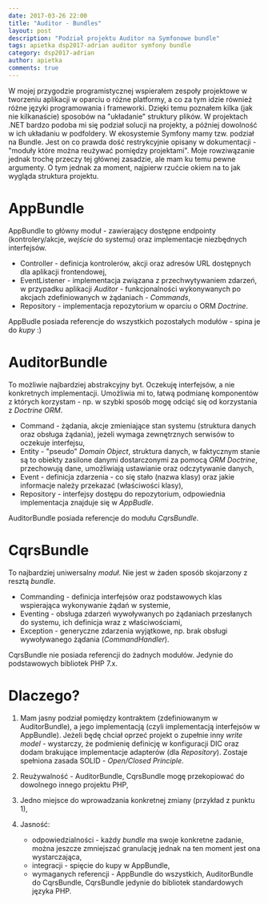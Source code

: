 ```yaml
---
date: 2017-03-26 22:00
title: "Auditor - Bundles"
layout: post
description: "Podział projektu Auditor na Symfonowe bundle"
tags: apietka dsp2017-adrian auditor symfony bundle
category: dsp2017-adrian
author: apietka
comments: true
---
```


W mojej przygodzie programistycznej wspierałem zespoły projektowe w tworzeniu aplikacji w oparciu o różne platformy, a co za tym idzie również różne języki programowania i frameworki. Dzięki temu poznałem kilka (jak nie kilkanaście) sposobów na "układanie" struktury plików. W projektach .NET bardzo podoba mi się podział solucji na projekty, a później dowolność w ich układaniu w podfoldery. W ekosystemie Symfony mamy tzw. podział na Bundle. Jest on co prawda dość restrykcyjnie opisany w dokumentacji - "moduły które można reużywać pomiędzy projektami". Moje rowziwązanie jednak trochę przeczy tej głównej zasadzie, ale mam ku temu pewne argumenty. O tym jednak za moment, najpierw rzućcie okiem na to jak wygląda struktura projektu.

# AppBundle

AppBundle to główny moduł - zawierający dostępne endpointy (kontrolery/akcje, *wejście* do systemu) oraz implementacje niezbędnych interfejsów.

- Controller - definicja kontrolerów, akcji oraz adresów URL dostępnych dla aplikacji frontendowej,
- EventListener	- implementacja związana z przechwytywaniem zdarzeń, w przypadku aplikacji *Auditor* - funkcjonalności wykonywanych po akcjach zdefiniowanych w żądaniach - *Commands*,
- Repository - implementacja repozytorium w oparciu o ORM *Doctrine*.

AppBudle posiada referencje do wszystkich pozostałych modułów - spina je do *kupy* :)

# AuditorBundle

To możliwie najbardziej abstrakcyjny byt. Oczekuję interfejsów, a nie konkretnych implementacji. Umożliwia mi to, łatwą podmianę komponentów z których korzystam - np. w szybki sposób mogę odciąć się od korzystania z *Doctrine ORM*.

- Command - żądania, akcje zmieniające stan systemu (struktura danych oraz obsługa żądania), jeżeli wymaga zewnętrznych serwisów to oczekuje interfejsu,
- Entity - "pseudo" *Domain Object*, struktura danych, w faktycznym stanie są to obiekty zasilone danymi dostarczonymi za pomocą *ORM Doctrine*, przechowują dane, umożliwiają ustawianie oraz odczytywanie danych,
- Event - definicja zdarzenia - co się stało (nazwa klasy) oraz jakie informacje należy przekazać (właściwości klasy),
- Repository - interfejsy dostępu do repozytorium, odpowiednia implementacja znajduje się w *AppBudle*.

AuditorBundle posiada referencje do modułu *CqrsBundle*.

# CqrsBundle

To najbardziej uniwersalny *moduł*. Nie jest w żaden sposób skojarzony z resztą *bundle*.

- Commanding - definicja interfejsów oraz podstawowych klas wspierająca wykonywanie żądań w systemie,
- Eventing - obsługa zdarzeń wywoływanych po żądaniach przesłanych do systemu, ich definicja wraz z właściwościami,
- Exception - generyczne zdarzenia wyjątkowe, np. brak obsługi wywoływanego żądania (*CommandHandler*).

CqrsBundle nie posiada referencji do żadnych modułów. Jedynie do podstawowych bibliotek PHP 7.x.

# Dlaczego?

1) Mam jasny podział pomiędzy kontraktem (zdefiniowanym w AuditorBundle), a jego implementacją (czyli implementacją interfejsów w AppBundle). Jeżeli będę chciał oprzeć projekt o zupełnie inny *write model* - wystarczy, że podmienię definicję w konfiguracji DIC oraz dodam brakujące implementacje adapterów (dla *Repository*). Zostaje spełniona zasada SOLID - *Open/Closed Principle*.

2) Reużywalność - AuditorBundle, CqrsBundle mogę przekopiować do dowolnego innego projektu PHP, 

3) Jedno miejsce do wprowadzania konkretnej zmiany (przykład z punktu 1),

4) Jasność:
   - odpowiedzialności - każdy *bundle* ma swoje konkretne zadanie, można jeszcze zmniejszać granulację jednak na ten moment jest ona wystarczająca,
   - integracji - spięcie do kupy w AppBundle,
   - wymaganych referencji - AppBundle do wszystkich, AuditorBundle do CqrsBundle, CqrsBundle jedynie do bibliotek standardowych języka PHP.
